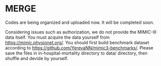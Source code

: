 # MERGE

Codes are being organized and uploaded now. It will be completed soon.


Considering issues such as authorization, we do not provide the MIMIC-III data itself. You must acquire the data yourself from https://mimic.physionet.org/. You should first build benchmark dataset according to https://github.com/YerevaNN/mimic3-benchmarks/. Please save the files in in-hospital-mortality directory to data/ directory, then shuffle and devide by yourself.
